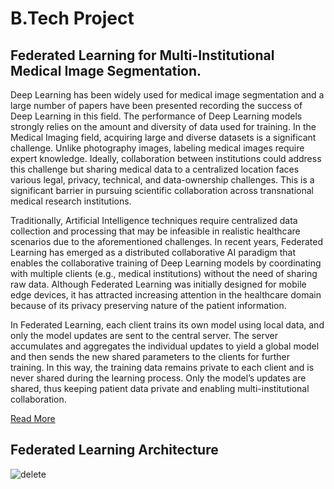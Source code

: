 # B.Tech Project
## Federated Learning for Multi-Institutional Medical Image Segmentation.

Deep Learning has been widely used for medical image segmentation and a large number of papers have been presented recording the success of Deep Learning in this field. The performance of Deep Learning models strongly relies on the amount and diversity of data used for training. In the Medical Imaging field, acquiring large and diverse datasets is a significant challenge. Unlike photography images, labeling medical images require expert knowledge. Ideally, collaboration between institutions could address this challenge but sharing medical data to a centralized location faces various legal, privacy, technical, and data-ownership challenges. This is a significant barrier in pursuing scientific collaboration across transnational medical research institutions.

Traditionally, Artificial Intelligence techniques require centralized data collection and processing that may be infeasible in realistic healthcare scenarios due to the aforementioned challenges. In recent years, Federated Learning has emerged as a distributed collaborative AI paradigm that enables the collaborative training of Deep Learning models by coordinating with multiple clients (e.g., medical institutions) without the need of sharing raw data. Although Federated Learning was initially designed for mobile edge devices, it has attracted increasing attention in the healthcare domain because of its privacy preserving nature of the patient information.

In Federated Learning, each client trains its own model using local data, and only the model updates are sent to the central server. The server accumulates and aggregates the individual updates to yield a global model and then sends the new shared parameters to the clients for further training. In this way, the training data remains private to each client and is never shared during the learning process. Only the model’s updates are shared, thus keeping patient data private and enabling multi-institutional collaboration.

[Read More](https://github.com/avocadopelvis/BTP/blob/main/problem-statement/problem-statement.pdf)

## Federated Learning Architecture
![delete](https://user-images.githubusercontent.com/92647313/178327276-dc3e960b-089a-4e95-9a3c-140d1f0a3ef8.png)

